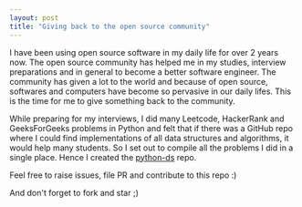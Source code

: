 ```yaml
---
layout: post
title: "Giving back to the open source community"
---
```


I have been using open source software in my daily life for over 2 years now. The open source community has helped me in my studies, interview preparations and in general to become a better software engineer. The community has given a lot to the world and because of open source, softwares and computers have become so pervasive in our daily lifes. This is the time for me to give something back to the community.

While preparing for my interviews, I did many Leetcode, HackerRank and GeeksForGeeks problems in Python and felt that if there was a GitHub repo where I could find implementations of all data structures and algorithms, it would help many students. So I set out to compile all the problems I did in a single place. Hence I created the [python-ds](https://github.com/prabhupant/python-ds) repo.

Feel free to raise issues, file PR and contribute to this repo :)

And don't forget to fork and star ;)
